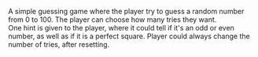 A simple guessing game where the player try to guess a random number from 0 to 100. 
The player can choose how many tries they want.  
One hint is given to the player, where it could tell if it's an odd or even number, as well as if it is a perfect square. 
Player could always change the number of tries, after resetting. 
